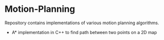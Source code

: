 # Motion-Planning
Repository contains implementations of various motion planning algorithms.

* A* implementation in C++ to find path between two points on a 2D map
